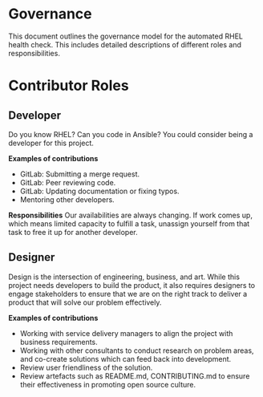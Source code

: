 # Governance
This document outlines the governance model for the automated RHEL health check. This includes detailed descriptions of different roles and responsibilities.

# Contributor Roles

## Developer
Do you know RHEL? Can you code in Ansible? You could consider being a developer for this project.

**Examples of contributions**

- GitLab: Submitting a merge request.
- GitLab: Peer reviewing code.
- GitLab: Updating documentation or fixing typos.
- Mentoring other developers.

**Responsibilities**
Our availabilities are always changing. If work comes up, which means limited capacity to fulfill a task, unassign yourself from that task to free it up for another developer.

## Designer
Design is the intersection of engineering, business, and art. While this project needs developers to build the product, it also requires designers to engage stakeholders to ensure that we are on the right track to deliver a product that will solve our problem effectively. 

**Examples of contributions**

- Working with service delivery managers to align the project with business requirements.
- Working with other consultants to conduct research on problem areas, and co-create solutions which can feed back into development.
- Review user friendliness of the solution.
- Review artefacts such as README.md, CONTRIBUTING.md to ensure their effectiveness in promoting open source culture.